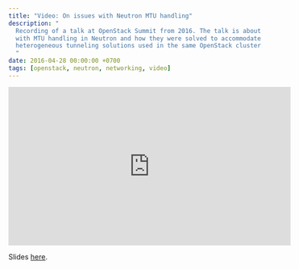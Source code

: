 ```yaml
---
title: "Video: On issues with Neutron MTU handling"
description: "
  Recording of a talk at OpenStack Summit from 2016. The talk is about issues
  with MTU handling in Neutron and how they were solved to accommodate for
  heterogeneous tunneling solutions used in the same OpenStack cluster.
  "
date: 2016-04-28 00:00:00 +0700
tags: [openstack, neutron, networking, video]
---
```


<iframe width="560" height="315"
src="https://www.youtube.com/embed/2tAQ_RKuf2w?si=ppagqy0Q5zR0Ih8G"
title="YouTube video player" frameborder="0" allow="accelerometer; autoplay;
clipboard-write; encrypted-media; gyroscope; picture-in-picture; web-share"
referrerpolicy="strict-origin-when-cross-origin" allowfullscreen></iframe>

Slides [here](/assets/protocol_validation_test_suites.pdf).

